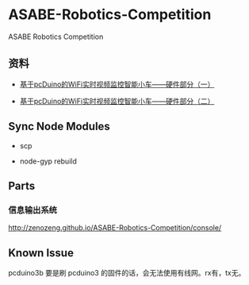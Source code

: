 # ASABE-Robotics-Competition

ASABE Robotics Competition

## 资料

- [基于pcDuino的WiFi实时视频监控智能小车——硬件部分（一）](http://www.oschina.net/question/1174645_120060)

- [基于pcDuino的WiFi实时视频监控智能小车——硬件部分（二）](http://my.oschina.net/pcduino/blog/147196)

## Sync Node Modules

- scp

- node-gyp rebuild

## Parts

### 信息输出系统

http://zenozeng.github.io/ASABE-Robotics-Competition/console/

## Known Issue

pcduino3b 要是刷 pcduino3 的固件的话，会无法使用有线网。rx有，tx无。

